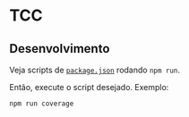 # TCC

## Desenvolvimento

Veja scripts de [`package.json`](./package.json) rodando `npm run`.

Então, execute o script desejado. Exemplo:
```
npm run coverage
```
